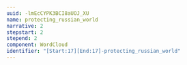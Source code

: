 ```yaml
---
uuid: -lmEcCYPK3BCI8aUOJ_XU
name: protecting_russian_world
narrative: 2
stepstart: 2
stepend: 2
component: WordCloud
identifier: "[Start:17][End:17]-protecting_russian_world"
---
```

